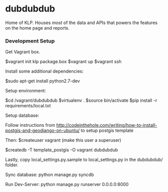 dubdubdub
=========

Home of KLP. Houses *most* of the data and APIs that powers the features on the home page and reports.

### Development Setup

Get Vagrant box.

$vagrant init klp package.box
$vagrant up
$vagrant ssh

Install some additional dependencies:

$sudo apt-get install python2.7-dev

Setup environment:

$cd /vagrant/dubdubdub
$virtualenv .
$source bin/activate
$pip install -r requirements/local.txt

Setup database:

Follow instructions from http://codeinthehole.com/writing/how-to-install-postgis-and-geodjango-on-ubuntu/ to setup postgis template

Then:
$createuser vagrant
(make this user a superuser)

$createdb -T template_postgis -O vagrant dubdubdub

Lastly, copy local_settings.py.sample to local_settings.py in the dubdubdub/ folder.

Sync database:
python manage.py syncdb

Run Dev-Server:
python manage.py runserver 0.0.0.0:8000


